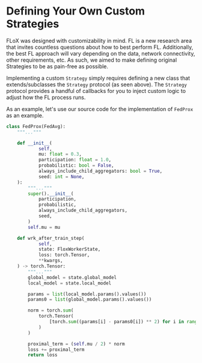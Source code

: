 # Defining Your Own Custom Strategies

FLoX was designed with customizability in mind. FL is a new research area that invites countless questions about how to
best perform FL. Additionally, the best FL approach will vary depending on the data, network connectivity, other
requirements, etc. As such, we aimed to make defining original Strategies to be as pain-free as possible.

Implementing a custom ``Strategy`` simply requires defining a new class that extends/subclasses the ``Strategy`` protocol
(as seen above). The ``Strategy`` protocol provides a handful of callbacks for you to inject custom logic to adjust how the
FL process runs.

As an example, let's use our source code for the implementation of ``FedProx`` as an example.

```python
class FedProx(FedAvg):
    """..."""

    def __init__(
            self,
            mu: float = 0.3,
            participation: float = 1.0,
            probabilistic: bool = False,
            always_include_child_aggregators: bool = True,
            seed: int = None,
    ):
        """..."""
        super().__init__(
            participation,
            probabilistic,
            always_include_child_aggregators,
            seed,
        )
        self.mu = mu

    def wrk_after_train_step(
            self,
            state: FloxWorkerState,
            loss: torch.Tensor,
            **kwargs,
    ) -> torch.Tensor:
        """..."""
        global_model = state.global_model
        local_model = state.local_model

        params = list(local_model.params().values())
        params0 = list(global_model.params().values())

        norm = torch.sum(
            torch.Tensor(
                [torch.sum((params[i] - params0[i]) ** 2) for i in range(len(params))]
            )
        )

        proximal_term = (self.mu / 2) * norm
        loss += proximal_term
        return loss
```